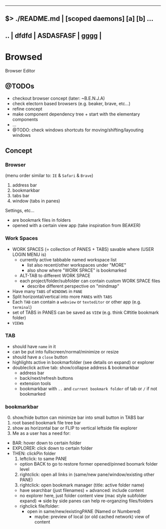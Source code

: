 -----------------------------------------------------------------------
$> ./README.md         | [scoped daemons] [a] [b] ...
-----------------------------------------------------------------------
   ..   |   dfdfd   |   ASDASFASF   |   gggg   |
-----------------------------------------------------------------------
# Browsed
Browser Editor

## @TODOs
- checkout browser concept (later: ~B.E.N.J.A)
- check electorn based browsers (e.g. beaker, brave, etc...)
- refine concept
- make component dependency tree + start with the elementary components
- ...
- @TODO: check windows shortcuts for moving/shifting/layouting windows

## Concept

### Browser
(menu order similar to: `IE` & `Safari` & `Brave`)
1. address bar
2. bookmarkbar
3. tabs bar
4. window (tabs in panes)

Settings, etc...
- are bookmark files in folders
- opened with a certain view app (take inspiration from BEAKER)

### Work Spaces
- WORK SPACES (= collection of PANES + TABS) savable where (USER LOGIN MENU is)
  - currently active tabbable named workspace list
    - list also recent/other workspaces under "MORE"
    - also show where "WORK SPACE" is bookmarked
  - ALT-TAB to different WORK SPACE
  - each project/folder/subfolder can contain custom WORK SPACE files
    - describe different perspective on "mindmap"
- Have many `TABS` of `WINDOWS` in `PANE`
- Split horizontal/vertical into more `PANE`s with `TABS`
- Each `TAB` can contain a `webview` or `texteditor` or other app (e.g. `terminal`)
- set of TABS in PANES can be saved as `VIEW` (e.g. think C#title bookmark folder)
- `VIEW`s

### TAB
- should have `name` in it
- can be put into fullscreen/normal/minimize or resize
- should have a `close` button
- highlights active in bookmarfolder (see details on expand) or explorer
- doubleclick active tab: show/collapse address & bookmarkbar
    - address bar
    - back/next/refresh buttons
    - extension tools
    - bookmarkbar with `..` and `current bookmark folder` of tab or `/` if not bookmarked

### bookmarkbar
0. show/hide button can minimize bar into small button in TABS bar
1. root based bookmark file tree bar
2. show as horizontal bar or FLIP to vertical leftside file explorer
3. Me as a user has a need for:
  - BAR: hover down to certain folder
  - EXPLORER: click down to certain folder
  - THEN: clickPin folder
    1. leftclick: to same PANE
      + option BACK to go to restore former opened/pinned boomark folder level
    2. rightclick: open all links in (same/new pane/window/existing other PANE)
    3. rightclick: open bookmark manager (title: active folder name)
      - have searchbar (just filenames) + advanced: include content
      - no explorer here, just folder content view (mac style subfolder expand)
        => side by side panes can help re-organzing files/folders
      - righclick file/folder:
        - open in same/new/existingPANE (Named or Numbered)
          - maybe: preview of local (or old cached network) view of content
